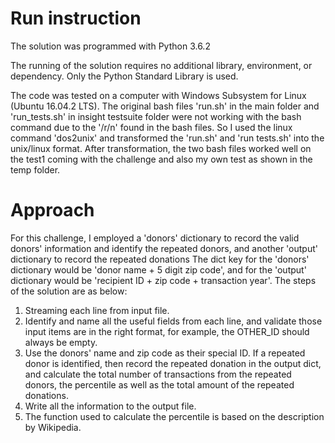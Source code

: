 

# Run instruction

The solution was programmed with Python 3.6.2

The running of the solution requires no additional library, environment, or dependency. Only the Python Standard Library is used.

The code was tested on a computer with Windows Subsystem for Linux (Ubuntu 16.04.2 LTS). The original bash files 'run.sh' in the main folder and 'run_tests.sh' in insight testsuite folder were not working with the bash command due to the '/r/n' found in the bash files. So I used the linux command 'dos2unix' and transformed the 'run.sh' and 'run tests.sh' into the unix/linux format. After transformation, the two bash files worked well on the test1 coming with the challenge and also my own test as shown in the temp folder. 




# Approach

For this challenge, I employed a 'donors' dictionary to record the valid donors' information and identify the repeated donors, and another 'output' dictionary to record the repeated donations The dict key for the 'donors' dictionary would be 'donor name + 5 digit zip code', and for the 'output' dictionary would be 'recipient ID + zip code + transaction year'. The steps of the solution are as below:

1. Streaming each line from input file.
2.  Identify and name all the useful fields from each line, and validate those input items are in the right format, for example, the OTHER_ID should always be empty.
3.  Use the donors' name and zip code as their special ID. 
If a repeated donor is identified, then record the repeated donation in the output dict, and calculate the total number of transactions from the repeated donors, the percentile as well as the total amount of the repeated donations.
4. Write all the information to the output file.
5. The function used to calculate the percentile is based on the description by Wikipedia.